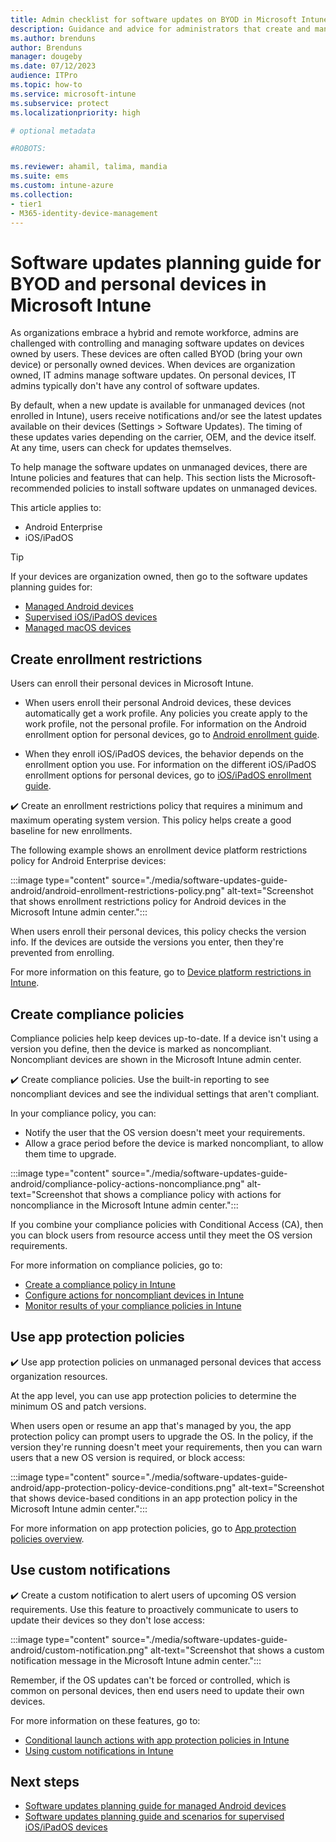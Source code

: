```yaml
---
title: Admin checklist for software updates on BYOD in Microsoft Intune
description: Guidance and advice for administrators that create and manage software updated for BYOD and personally owned devices using Microsoft Intune. See tasks and settings that can manage updates on personal devices on Android and iOS/iPadOS platforms.
ms.author: brenduns
author: Brenduns
manager: dougeby
ms.date: 07/12/2023
audience: ITPro
ms.topic: how-to
ms.service: microsoft-intune
ms.subservice: protect
ms.localizationpriority: high

# optional metadata

#ROBOTS:

ms.reviewer: ahamil, talima, mandia
ms.suite: ems
ms.custom: intune-azure
ms.collection:
- tier1
- M365-identity-device-management
---
```


# Software updates planning guide for BYOD and personal devices in Microsoft Intune

As organizations embrace a hybrid and remote workforce, admins are challenged with controlling and managing software updates on devices owned by users. These devices are often called BYOD (bring your own device) or personally owned devices. When devices are organization owned, IT admins manage software updates. On personal devices, IT admins typically don't have any control of software updates.

By default, when a new update is available for unmanaged devices (not enrolled in Intune), users receive notifications and/or see the latest updates available on their devices (Settings > Software Updates). The timing of these updates varies depending on the carrier, OEM, and the device itself. At any time, users can check for updates themselves.

To help manage the software updates on unmanaged devices, there are Intune policies and features that can help. This section lists the Microsoft-recommended policies to install software updates on unmanaged devices.

This article applies to:

- Android Enterprise
- iOS/iPadOS

> [!TIP]
> If your devices are organization owned, then go to the software updates planning guides for:
>
> - [Managed Android devices](software-updates-guide-android.md)
> - [Supervised iOS/iPadOS devices](software-updates-guide-ios-ipados.md)
> - [Managed macOS devices](software-updates-guide-macos.md)

## Create enrollment restrictions

Users can enroll their personal devices in Microsoft Intune.

- When users enroll their personal Android devices, these devices automatically get a work profile. Any policies you create apply to the work profile, not the personal profile. For information on the Android enrollment option for personal devices, go to [Android enrollment guide](../fundamentals/deployment-guide-enrollment-android.md).

- When they enroll iOS/iPadOS devices, the behavior depends on the enrollment option you use. For information on the different iOS/iPadOS enrollment options for personal devices, go to [iOS/iPadOS enrollment guide](../fundamentals/deployment-guide-enrollment-ios-ipados.md).

✔️ Create an enrollment restrictions policy that requires a minimum and maximum operating system version. This policy helps create a good baseline for new enrollments.

The following example shows an enrollment device platform restrictions policy for Android Enterprise devices:

:::image type="content" source="./media/software-updates-guide-android/android-enrollment-restrictions-policy.png" alt-text="Screenshot that shows enrollment restrictions policy for Android devices in the Microsoft Intune admin center.":::

When users enroll their personal devices, this policy checks the version info. If the devices are outside the versions you enter, then they're prevented from enrolling.

For more information on this feature, go to [Device platform restrictions in Intune](../enrollment/create-device-platform-restrictions.md).

## Create compliance policies

Compliance policies help keep devices up-to-date. If a device isn't using a version you define, then the device is marked as noncompliant. Noncompliant devices are shown in the Microsoft Intune admin center.

✔️ Create compliance policies. Use the built-in reporting to see noncompliant devices and see the individual settings that aren't compliant.

In your compliance policy, you can:

- Notify the user that the OS version doesn't meet your requirements.
- Allow a grace period before the device is marked noncompliant, to allow them time to upgrade.

:::image type="content" source="./media/software-updates-guide-android/compliance-policy-actions-noncompliance.png" alt-text="Screenshot that shows a compliance policy with actions for noncompliance in the Microsoft Intune admin center.":::

If you combine your compliance policies with Conditional Access (CA), then you can block users from resource access until they meet the OS version requirements.

For more information on compliance policies, go to:

- [Create a compliance policy in Intune](create-compliance-policy.md)
- [Configure actions for noncompliant devices in Intune](actions-for-noncompliance.md)
- [Monitor results of your compliance policies in Intune](compliance-policy-monitor.md)

## Use app protection policies

✔️ Use app protection policies on unmanaged personal devices that access organization resources.

At the app level, you can use app protection policies to determine the minimum OS and patch versions.

When users open or resume an app that's managed by you, the app protection policy can prompt users to upgrade the OS. In the policy, if the version they're running doesn't meet your requirements, then you can warn users that a new OS version is required, or block access:

:::image type="content" source="./media/software-updates-guide-android/app-protection-policy-device-conditions.png" alt-text="Screenshot that shows device-based conditions in an app protection policy in the Microsoft Intune admin center.":::

For more information on app protection policies, go to [App protection policies overview](../apps/app-protection-policy.md).

## Use custom notifications

✔️ Create a custom notification to alert users of upcoming OS version requirements. Use this feature to proactively communicate to users to update their devices so they don't lose access:

:::image type="content" source="./media/software-updates-guide-android/custom-notification.png" alt-text="Screenshot that shows a custom notification message in the Microsoft Intune admin center.":::

Remember, if the OS updates can't be forced or controlled, which is common on personal devices, then end users need to update their own devices.

For more information on these features, go to:

- [Conditional launch actions with app protection policies in Intune](../apps/app-protection-policies-access-actions.md)
- [Using custom notifications in Intune](../remote-actions/custom-notifications.md#considerations-for-using-custom-notifications)

## Next steps

- [Software updates planning guide for managed Android devices](software-updates-guide-android.md)
- [Software updates planning guide and scenarios for supervised iOS/iPadOS devices](software-updates-guide-ios-ipados.md)
